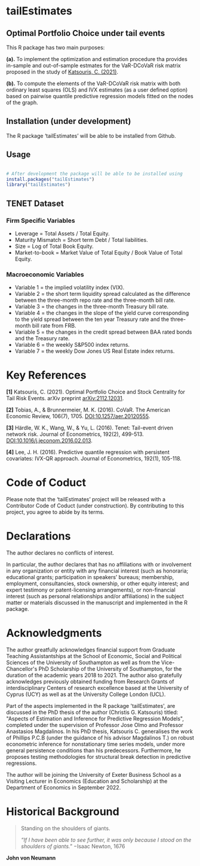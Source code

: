 # tailEstimates

## Optimal Portfolio Choice under tail events

This R package has two main purposes:

$\textbf{(a).}$ To implement the optimization and estimation procedure tha provides in-sample and out-of-sample estmates for the VaR-DCoVaR risk matrix proposed in the study of [Katsouris, C. (2021)](https://arxiv.org/abs/2112.12031).

$\textbf{(b).}$ To compute the elements of the VaR-DCoVaR risk matrix with both ordinary least squares (OLS) and IVX estimates (as a user defined option) based on pairwise quantile predictive regression models fitted on the nodes of the graph.

## Installation (under development)

The R package ‘tailEstimates’ will be able to be installed from Github.

## Usage 

```R

# After development the package will be able to be installed using
install.packages("tailEstimates")
library("tailEstimates")

```


## TENET Dataset

### Firm Specific Variables

- Leverage = Total Assets / Total Equity.
- Maturity Mismatch = Short term Debt / Total liabilities.
- Size = Log of Total Book Equity.
- Market-to-book = Market Value of Total Equity / Book Value of Total Equity.

### Macroeconomic Variables

- Variable 1 = the implied volatility index (VIX).
- Variable 2 = the short term liquidity spread calculated as the difference between the three-month repo rate and the three-month bill rate.
- Variable 3 = the changes in the three-month Treasury bill rate.
- Variable 4 = the changes in the slope of the yield curve corresponding to the yield spread between the ten year Treasury rate and the three-month bill rate from FRB.
- Variable 5 = the changes in the credit spread between BAA rated bonds and the Treasury rate.
- Variable 6 = the weekly S&P500 index returns.
- Variable 7 = the weekly Dow Jones US Real Estate index returns.

# Key References

$\textbf{[1]}$ Katsouris, C. (2021). Optimal Portfolio Choice and Stock Centrality for Tail Risk Events. arXiv preprint [arXiv:2112.12031](https://arxiv.org/abs/2112.12031).

$\textbf{[2]}$ Tobias, A., & Brunnermeier, M. K. (2016). CoVaR. The American Economic Review, 106(7), 1705. [DOI:10.1257/aer.20120555](https://www.aeaweb.org/articles?id=10.1257/aer.20120555).

$\textbf{[3]}$ Härdle, W. K., Wang, W., & Yu, L. (2016). Tenet: Tail-event driven network risk. Journal of Econometrics, 192(2), 499-513. [DOI:10.1016/j.jeconom.2016.02.013](https://www.sciencedirect.com/science/article/pii/S0304407616300161).  

$\textbf{[4]}$ Lee, J. H. (2016). Predictive quantile regression with persistent covariates: IVX-QR approach. Journal of Econometrics, 192(1), 105-118.

# Code of Coduct

Please note that the ‘tailEstimates’ project will be released with a Contributor Code of Coduct (under construction). By contributing to this project, you agree to abide by its terms.

# Declarations

The author declares no conflicts of interest.

In particular, the author declares that has no affiliations with or involvement in any organization or entity with any financial interest (such as honoraria; educational grants; participation in speakers’ bureaus; membership, employment, consultancies, stock ownership, or other equity interest; and expert testimony or patent-licensing arrangements), or non-financial interest (such as personal relationships and/or affiliations) in the subject matter or materials discussed in the manuscript and implemented in the R package.

# Acknowledgments

The author greatfully acknowledges financial support from Graduate Teaching Assistantships at the School of Economic, Social and Political Sciences of the University of Southampton as well as from the Vice-Chancellor's PhD Scholarship of the University of Southampton, for the duration of the academic years 2018 to 2021. The author also gratefully acknowledges previously obtained funding from Research Grants of interdisciplinary Centers of research excellence based at the University of Cyprus (UCY) as well as at the University College London (UCL).

Part of the aspects implemented in the R package 'tailEstimates', are discussed in the PhD thesis of the author (Christis G. Katsouris) titled: "Aspects of Estimation and Inference for Predictive Regression Models", completed under the supervision of Professor Jose Olmo and Professor Anastasios Magdalinos. In his PhD thesis, Katsouris C. generalises the work of Phillips P.C.B (under the guidance of his advisor Magdalinos T.) on robust econometric inference for nonstationary time series models, under more general persistence conditions than his predecessors. Furthermore, he proposes testing methodologies for structural break detection in predictive regressions.

The author will be joining the University of Exeter Business School as a Visiting Lecturer in Economics (Education and Scholarship) at the Department of Economics in September 2022.

# Historical Background

> Standing on the shoulders of giants.
> 
> $\textit{''If I have been able to see further, it was only because I stood on the shoulders of giants."}$
> $- \text{Isaac Newton, 1676}$ 

$\textbf{John von Neumann}$

